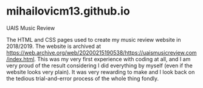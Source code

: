 # mihailovicm13.github.io
UAIS Music Review

The HTML and CSS pages used to create my music review website in 2018/2019. The website is archived at
https://web.archive.org/web/20200215190538/https://uaismusicreview.com/index.html. This was my very first experience with coding at all, and I am very proud of 
the result considering I did everything by myself (even if the website looks very plain). It was very rewarding to make and I look back on the tedious trial-and-error
process of the whole thing fondly.
